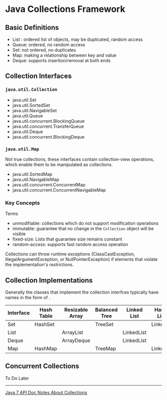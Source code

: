 # Java Collections Framework

## Basic Definitions

* List : ordered list of objects, may be duplicated, random access
* Queue: ordered, no random access
* Set: not ordered, no duplicates
* Map: making a relationship between key and value
* Deque: supports insertion/removal at both ends

## Collection Interfaces
### `java.util.Collection`

* java.util.Set
* java.util.SortedSet
* java.util.NavigableSet
* java.util.Queue
* java.util.concurrent.BlockingQueue
* java.util.concurrent.TransferQueue
* java.util.Deque
* java.util.concurrent.BlockingDeque

### `java.util.Map`

Not true collections, these interfaces contain collection-view operations, which enable them to be manipulated as collections.

* java.util.SortedMap
* java.util.NavigableMap
* java.util.concurrent.ConcurrentMap
* java.util.concurrent.ConcurrentNavigableMap

### Key Concepts

Terms

* unmodifiable: collections which do not support modification operations
* immutable: guarantee that no change in the `Collection` object will be visible
* fixed-size: Lists that guarantee size remains constant
* random-access: supports fast random access operation

Collections can throw runtime exceptions (ClassCastException, IllegalArgumentException, or NullPointerException) if elements that violate the implementation's restrictions.



## Collection Implementations

Generally the classes that implement the collection interfces typically have names in the form of <implementation-style><interface>.


| Interface | Hash Table | Resizable Array | Balanced Tree | Linked List | Hash Table + Linked List|
|--|--|--|--|--|--|
| Set | HashSet| | TreeSet | | LinkedHashSet
|List | | ArrayList | | LinkedList|
|Deque| | ArrayDeque | | LinkedList |
|Map| HashMap | | TreeMap | | LinkedHashMap

## Concurrent Collections

To Do Later

---

[Java 7 API Doc Notes About Collections](http://docs.oracle.com/javase/7/docs/technotes/guides/collections/overview.html)